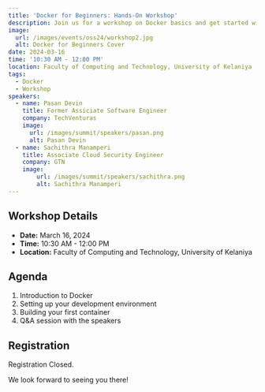 ```yaml
---
title: 'Docker for Beginners: Hands-On Workshop'
description: Join us for a workshop on Docker basics and get started with containerization.
image:
  url: /images/events/oss24/workshop2.jpg
  alt: Docker for Beginners Cover
date: 2024-03-16
time: '10:30 AM - 12:00 PM'
location: Faculty of Computing and Technology, University of Kelaniya
tags:
  - Docker
  - Workshop
speakers:
  - name: Pasan Devin
    title: Former Assiciate Software Engineer
    company: TechVenturas
    image:
      url: /images/summit/speakers/pasan.png
      alt: Pasan Devin
  - name: Sachithra Manamperi
    title: Associate Cloud Security Engineer
    company: GTN
    image:
        url: /images/summit/speakers/sachithra.png
        alt: Sachithra Manamperi
---
```


## Workshop Details

- **Date:** March 16, 2024
- **Time:** 10:30 AM - 12:00 PM
- **Location:** Faculty of Computing and Technology, University of Kelaniya

## Agenda

1. Introduction to Docker
2. Setting up your development environment
3. Building your first container
4. Q&A session with the speakers

## Registration

Registration Closed.

We look forward to seeing you there!